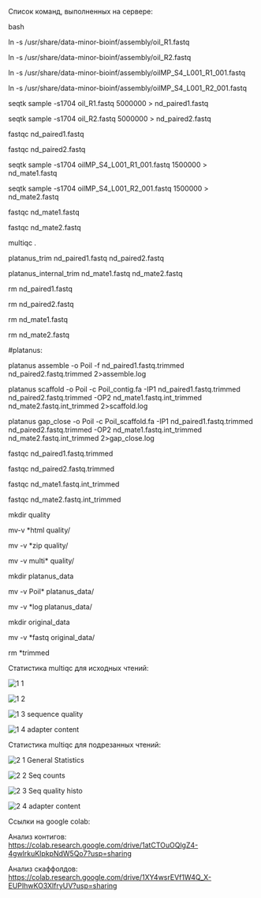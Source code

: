Список команд, выполненных на сервере:

bash

ln -s /usr/share/data-minor-bioinf/assembly/oil_R1.fastq

ln -s /usr/share/data-minor-bioinf/assembly/oil_R2.fastq

ln -s /usr/share/data-minor-bioinf/assembly/oilMP_S4_L001_R1_001.fastq

ln -s /usr/share/data-minor-bioinf/assembly/oilMP_S4_L001_R2_001.fastq

seqtk sample -s1704 oil_R1.fastq 5000000 > nd_paired1.fastq

seqtk sample -s1704 oil_R2.fastq 5000000 > nd_paired2.fastq

fastqc nd_paired1.fastq

fastqc nd_paired2.fastq

seqtk sample -s1704 oilMP_S4_L001_R1_001.fastq 1500000 > nd_mate1.fastq

seqtk sample -s1704 oilMP_S4_L001_R2_001.fastq 1500000 > nd_mate2.fastq

fastqc nd_mate1.fastq

fastqc nd_mate2.fastq

multiqc .

platanus_trim nd_paired1.fastq nd_paired2.fastq

platanus_internal_trim nd_mate1.fastq nd_mate2.fastq

rm nd_paired1.fastq

rm nd_paired2.fastq

rm nd_mate1.fastq

rm nd_mate2.fastq

#platanus:

platanus assemble -o Poil -f nd_paired1.fastq.trimmed nd_paired2.fastq.trimmed 2>assemble.log

platanus scaffold -o Poil -c Poil_contig.fa -IP1 nd_paired1.fastq.trimmed nd_paired2.fastq.trimmed -OP2 nd_mate1.fastq.int_trimmed nd_mate2.fastq.int_trimmed 2>scaffold.log

platanus gap_close  -o Poil -c Poil_scaffold.fa -IP1 nd_paired1.fastq.trimmed nd_paired2.fastq.trimmed -OP2 nd_mate1.fastq.int_trimmed nd_mate2.fastq.int_trimmed 2>gap_close.log

fastqc nd_paired1.fastq.trimmed

fastqc nd_paired2.fastq.trimmed

fastqc nd_mate1.fastq.int_trimmed

fastqc nd_mate2.fastq.int_trimmed

mkdir quality

mv-v *html quality/

mv -v *zip quality/

mv -v multi* quality/

mkdir platanus_data

mv -v Poil* platanus_data/

mv -v *log platanus_data/

mkdir original_data

mv -v *fastq original_data/

rm *trimmed

Статистика multiqc для исходных чтений:

![1 1](https://user-images.githubusercontent.com/72361668/139110692-059ccd9f-12a9-41cd-9f35-d86e1058c42f.png)

![1 2](https://user-images.githubusercontent.com/72361668/139110874-6c2cc64d-5cc9-4675-a77c-395d2eccc998.png)

![1 3 sequence quality](https://user-images.githubusercontent.com/72361668/139110884-372e7e3d-6550-4396-835e-df4838e42521.png)

![1 4 adapter content](https://user-images.githubusercontent.com/72361668/139110899-b9087a6a-1997-44bf-ad76-2f67eda2e2de.png)

Статистика multiqc для подрезанных чтений:

![2 1 General Statistics](https://user-images.githubusercontent.com/72361668/139111721-558b9cf0-b5c6-45ce-90a1-e635f6004d5b.png)

![2 2 Seq counts](https://user-images.githubusercontent.com/72361668/139111672-1ff395e5-03e5-49d1-a354-fc412842e970.png)

![2 3 Seq quality histo](https://user-images.githubusercontent.com/72361668/139111673-15425005-1d3a-4469-b463-f88b8bff2af0.png)

![2 4 adapter content](https://user-images.githubusercontent.com/72361668/139111676-2c0beadc-e1e7-4f80-beb6-7687ac33a51d.png)


Ссылки на google colab:

Анализ контигов: https://colab.research.google.com/drive/1atCTOuOQlgZ4-4gwlrkuKIpkpNdW5Qo7?usp=sharing

Анализ скаффолдов: https://colab.research.google.com/drive/1XY4wsrEVf1W4Q_X-EUPIhwKO3XlfryUV?usp=sharing


